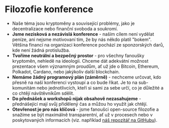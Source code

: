 # Filozofie konference

* Naše téma jsou kryptoměny a související problémy, jako je decentralizace nebo finanční svoboda a soukromí.
* **Jsme nezisková a nezávislá konference** - naším cílem není vydělat peníze, ani nejsme motivovaní tím, že by nás někdo platil "bokem". Většina financí na organizaci konference pochází ze sponzorských darů, kde není žádná protislužba.
* **Tvoříme neutrální a bezpečný prostor** - pro všechny fanoušky kryptoměn, nehledě na ideologii. Chceme dát adekvátní možnost prezentace všem významným proudům, ať už jde o Bitcoin, Ethereum, Polkadot, Cardano, nebo jakýkoliv další blockchain.
* **Nemáme žádný programový plán (záměrně)** - nechceme určovat, kdo přesně na naší konferenci vystoupí a co bude říkat. Je to na sub-komunitám nebo jednotlivcích, kteří si sami za sebe určí, co je důležité a co chtějí návštěvníkům sdělit.
* **Do přednášek a workshopů nijak obsahově nezasahujeme** - přednášející mají svůj přidělený čas a můžou ho využít jak chtějí.
* **Otevřenost je pro nás klíčová** - jsme fanoušci open-source filozofie a snažíme se být maximálně transparentní, ať už v procesech nebo v poskytovaných informacích (viz. například [náš repozitář na GitHubu](https://github.com/utxo-foundation)).

